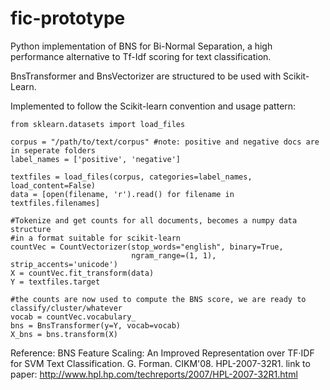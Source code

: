 fic-prototype
=============

Python implementation of BNS for Bi-Normal Separation, a high performance alternative to Tf-Idf scoring for text classification.

BnsTransformer and BnsVectorizer are structured to be used with Scikit-Learn.

Implemented to follow the Scikit-learn convention and usage pattern:

    from sklearn.datasets import load_files

    corpus = "/path/to/text/corpus" #note: positive and negative docs are in seperate folders
    label_names = ['positive', 'negative']
    
    textfiles = load_files(corpus, categories=label_names, load_content=False)
    data = [open(filename, 'r').read() for filename in textfiles.filenames]

    #Tokenize and get counts for all documents, becomes a numpy data structure
    #in a format suitable for scikit-learn
    countVec = CountVectorizer(stop_words="english", binary=True,
                               ngram_range=(1, 1), strip_accents='unicode')
    X = countVec.fit_transform(data)
    Y = textfiles.target

    #the counts are now used to compute the BNS score, we are ready to classify/cluster/whatever
    vocab = countVec.vocabulary_
    bns = BnsTransformer(y=Y, vocab=vocab)
    X_bns = bns.transform(X)

Reference: 
BNS Feature Scaling: An Improved Representation over TF·IDF for SVM Text Classification.  G. Forman.  CIKM'08.  HPL-2007-32R1.
link to paper: 
http://www.hpl.hp.com/techreports/2007/HPL-2007-32R1.html
